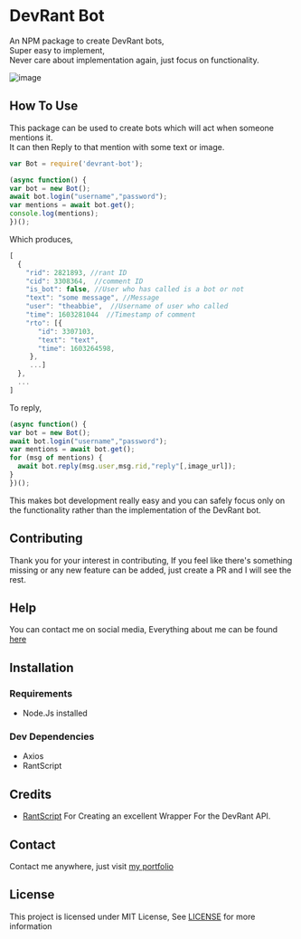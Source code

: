 # DevRant Bot
An NPM package to create DevRant bots,   
Super easy to implement,  
Never care about implementation again, just focus on functionality.    
     
    

![image](https://user-images.githubusercontent.com/17960677/96278822-9703a480-0ff3-11eb-804e-859ef31be175.png)
## How To Use
This package can be used to create bots which will act when someone mentions it.  
It can then Reply to that mention with some text or image.
```js
var Bot = require('devrant-bot');

(async function() {
var bot = new Bot();
await bot.login("username","password");
var mentions = await bot.get();
console.log(mentions);
})();
```
Which produces,

```js
[
  {
    "rid": 2821893, //rant ID
    "cid": 3308364,  //comment ID
    "is_bot": false, //User who has called is a bot or not
    "text": "some message", //Message
    "user": "theabbie",  //Username of user who called
    "time": 1603281044  //Timestamp of comment
    "rto": [{
       "id": 3307103,
       "text": "text",
       "time": 1603264598,
     },
     ...]
  },
  ...
]
```

To reply,

```js
(async function() {
var bot = new Bot();
await bot.login("username","password");
var mentions = await bot.get();
for (msg of mentions) {
  await bot.reply(msg.user,msg.rid,"reply"[,image_url]);
}
})();
```

This makes bot development really easy and you can safely focus only on the functionality rather than the implementation of the DevRant bot.

## Contributing

Thank you for your interest in contributing, If you feel like there's something missing or any new feature can be added, just create a PR and I will see the rest.

## Help

You can contact me on social media, Everything about me can be found [here](https://theabbie.github.io)

## Installation

### Requirements

* Node.Js installed

### Dev Dependencies

* Axios
* RantScript

## Credits

* [RantScript](https://github.com/leahlundqvist/RantScript/) For Creating an excellent Wrapper For the DevRant API.

## Contact

Contact me anywhere, just visit [my portfolio](https://theabbie.github.io)

## License

This project is licensed under MIT License, See [LICENSE](/LICENSE) for more information
